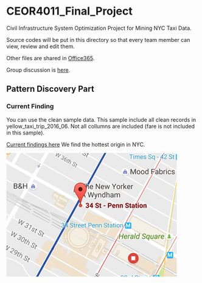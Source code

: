# CEOR4011_Final_Project
Civil Infrastructure System Optimization Project for Mining NYC Taxi Data.

   Source codes will be put in this directory so that every team member can view, review and edit them.  
   
   Other files are shared in [Office365](http://bit.ly/CEOR4011).  
   
   Group discussion is [here](https://courseworks2.columbia.edu/groups/8625).  
   
   
## Pattern Discovery Part
### Current Finding
   
   You can use the clean sample data. This sample include all clean records in yellow_taxi_trip_2016_06. Not all collumns are included (fare is not included in this sample). 
   
   [Current findings here](https://github.com/LiutongZhou/CEOR4011_Final_Project/blob/master/HotSpot.pdf)  We find the hottest origin in NYC.
   
![alt text][hottest orgin]

[hottest orgin]: https://github.com/LiutongZhou/CEOR4011_Final_Project/blob/master/1.PNG "We find the hottest origin in NYC"
